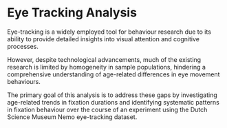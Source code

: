 # Eye Tracking Analysis
Eye-tracking is a widely employed tool for behaviour research due to its ability
to provide detailed insights into visual attention and cognitive processes.  

However, despite technological advancements, much of the existing research is limited by homogeneity in sample populations, hindering a comprehensive understanding of age-related differences in eye movement behaviours.

 The primary goal of this analysis is to address these gaps by investigating age-related
 trends in fixation durations and identifying systematic patterns in fixation behaviour
 over the course of an experiment using the Dutch Science Museum Nemo eye-tracking
 dataset.
